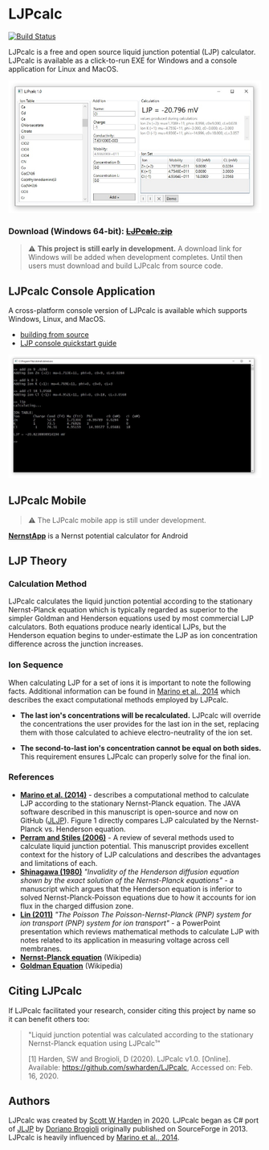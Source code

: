 # LJPcalc

[![Build Status](https://dev.azure.com/swharden/swharden/_apis/build/status/swharden.LJPcalc?branchName=master)](https://dev.azure.com/swharden/swharden/_build/latest?definitionId=7&branchName=master)

LJPcalc is a free and open source liquid junction potential (LJP) calculator. LJPcalc is available as a click-to-run EXE for Windows and a console application for Linux and MacOS.

![](src/LJPcalc/screenshot.jpg)

### Download (Windows 64-bit): ~~[LJPcalc.zip]()~~

> ⚠️ **This project is still early in development.** A download link for Windows will be added when development completes. Until then users must download and build LJPcalc from source code.

## LJPcalc Console Application

A cross-platform console version of LJPcalc is available which supports Windows, Linux, and MacOS.

* [building from source](src/LJPconsole#build-and-run)
* [LJP console quickstart guide](src/LJPconsole#quickstart)

![](src/LJPconsole/screenshot.jpg)

## LJPcalc Mobile

> ⚠️ The LJPcalc mobile app is still under development.

[**NernstApp**](https://github.com/swharden/NernstApp) is a Nernst potential calculator for Android

## LJP Theory

### Calculation Method

LJPcalc calculates the liquid junction potential according to the stationary Nernst-Planck equation which is typically regarded as superior to the simpler Goldman and Henderson equations used by most commercial LJP calculators. Both equations produce nearly identical LJPs, but the Henderson equation begins to under-estimate the LJP as ion concentration difference across the junction increases.

### Ion Sequence

When calculating LJP for a set of ions it is important to note the following facts. Additional information can be found in [Marino et al., 2014](https://arxiv.org/abs/1403.3640) which describes the exact computational methods employed by LJPcalc.

* **The last ion's concentrations will be recalculated.** LJPcalc will override the concentrations the user provides for the last ion in the set, replacing them with those calculated to achieve electro-neutrality of the ion set.

* **The second-to-last ion's concentration cannot be equal on both sides.** This requirement ensures LJPcalc can properly solve for the final ion.


### References
* **[Marino et al. (2014)](https://arxiv.org/abs/1403.3640)** - describes a computational method to calculate LJP according to the stationary Nernst-Planck equation. The JAVA software described in this manuscript is open-source and now on GitHub ([JLJP](https://github.com/swharden/jljp)). Figure 1 directly compares LJP calculated by the Nernst-Planck vs. Henderson equation.
* **[Perram and Stiles (2006)](https://pubs.rsc.org/en/content/articlelanding/2006/cp/b601668e)** - A review of several methods used to calculate liquid junction potential. This manuscript provides excellent context for the history of LJP calculations and describes the advantages and limitations of each.
* **[Shinagawa (1980)](https://www.ncbi.nlm.nih.gov/pubmed/7401663)** _"Invalidity of the Henderson diffusion equation shown by the exact solution of the Nernst-Planck equations"_ - a manuscript which argues that the Henderson equation is inferior to solved Nernst-Planck-Poisson equations due to how it accounts for ion flux in the charged diffusion zone.
* **[Lin (2011)](http://www.sci.osaka-cu.ac.jp/~ohnita/2010/TCLin.pdf)** _"The Poisson The Poisson-Nernst-Planck (PNP) system for ion transport (PNP) system for ion transport"_ - a PowerPoint presentation which reviews mathematical methods to calculate LJP with notes related to its application in measuring voltage across cell membranes.
* **[Nernst-Planck equation](https://en.wikipedia.org/wiki/Nernst%E2%80%93Planck_equation)** (Wikipedia)
* **[Goldman Equation](https://en.wikipedia.org/wiki/Goldman_equation)** (Wikipedia)

## Citing LJPcalc

If LJPcalc facilitated your research, consider citing this project by name so it can benefit others too:

> "Liquid junction potential was calculated according to the stationary Nernst-Planck equation using LJPcalc¹"
>
> [1] Harden, SW and Brogioli, D (2020). LJPcalc v1.0. [Online]. Available: https://github.com/swharden/LJPcalc, Accessed on: Feb. 16, 2020.

## Authors
LJPcalc was created by [Scott W Harden](http://swharden.com/) in 2020. LJPcalc began as C# port of [JLJP](https://github.com/swharden/JLJP) by [Doriano Brogioli](https://sites.google.com/site/dbrogioli/) originally published on SourceForge in 2013. LJPcalc is heavily influenced by [Marino et al., 2014](https://arxiv.org/abs/1403.3640).
